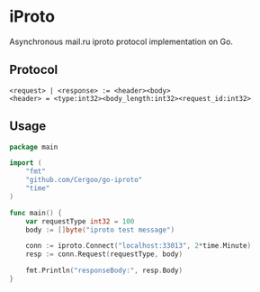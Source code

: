 # iProto

Asynchronous mail.ru iproto protocol implementation on Go.

## Protocol

```
<request> | <response> := <header><body>
<header> = <type:int32><body_length:int32><request_id:int32>
```

## Usage

```go
package main

import (
	"fmt"
	"github.com/Cergoo/go-iproto"
	"time"
)

func main() {
	var requestType int32 = 100
	body := []byte("iproto test message")

	conn := iproto.Connect("localhost:33013", 2*time.Minute)
	resp := conn.Request(requestType, body)

	fmt.Println("responseBody:", resp.Body)
}
```
